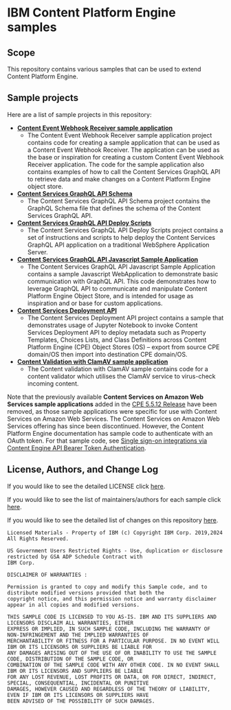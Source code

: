 # IBM Content Platform Engine samples

## Scope

This repository contains various samples that can be used to extend Content Platform Engine.

## Sample projects
Here are a list of sample projects in this repository:
  - [**Content Event Webhook Receiver sample application**](ContentEventWebhookReceiver)
    - The Content Event Webhook Receiver sample application project contains code for creating a sample application that can be used as a Content Event Webhook Receiver. The application can be used as the base or inspiration for creating a custom Content Event Webhook Receiver application. The code for the sample application also contains examples of how to call the Content Services GraphQL API to retrieve data and make changes on a Content Platform Engine object store.
  - [**Content Services GraphQL API Schema**](CS-GraphQL-Schema)
      - The Content Services GraphQL API Schema project contains the GraphQL Schema file that defines the schema of the Content Services GraphQL API.
  - [**Content Services GraphQL API Deploy Scripts**](CSGraphQLAPIDeployScripts/websphere)
    - The Content Services GraphQL API Deploy Scripts project contains a set of instructions and scripts to help deploy the Content Services GraphQL API application on a traditional WebSphere Application Server.
  - [**Content Services GraphQL API Javascript Sample Application**](CS-GraphQL-javascript-samples)
    - The Content Services GraphQL API Javascript Sample Application contains a sample Javascript WebApplication to demonstrate basic communication with GraphQL API. This code demonstrates how to leverage GraphQL API to communicate and manipulate Content Platform Engine Object Store, and is intended for usage as inspiration and or base for custom applications.
  - [**Content Services Deployment API**](CS-Deployment-API)
    - The Content Services Deployment API project contains a sample that demonstrates usage of Jupyter Notebook to invoke Content Services Deployment API to deploy metadata such as Property Templates, Choices Lists, and Class Definitions across Content Platform Engine (CPE) Object Stores (OS) – export from source CPE domain/OS then import into destination CPE domain/OS.
  - [**Content Validation with ClamAV sample application**](ClamAVContentValidator)
    - The Content validation with ClamAV sample contains code for a content validator which utilises the ClamAV service to virus-check incoming content.
    
Note that the previously available **Content Services on Amazon Web Services sample applications** added in the [CPE 5.5.12 Release](https://github.com/ibm-ecm/ibm-content-platform-engine-samples/releases/tag/v5.5.12.0) have been removed, as those sample applications were specific for use with Content Services on Amazon Web Services.  The Content Services on Amazon Web Services offering has since been discontinued. However, the Content Platform Engine documentation has sample code to authenticate with an OAuth token. For that sample code, see [Single sign-on integrations via Content Engine API Bearer Token Authentication](https://www.ibm.com/docs/en/filenet-p8-platform/5.6.0?topic=authentication-single-sign-integrations-via-content-engine-api-bearer-token).

## License, Authors, and Change Log

If you would like to see the detailed LICENSE click [here](LICENSE).

If you would like to see the list of maintainers/authors for each sample click [here](MAINTAINERS.md).

If you would like to see the detailed list of changes on this repository [here](CHANGELOG.md).

```text
Licensed Materials - Property of IBM (c) Copyright IBM Corp. 2019,2024 All Rights Reserved.

US Government Users Restricted Rights - Use, duplication or disclosure restricted by GSA ADP Schedule Contract with
IBM Corp.

DISCLAIMER OF WARRANTIES :

Permission is granted to copy and modify this Sample code, and to distribute modified versions provided that both the
copyright notice, and this permission notice and warranty disclaimer appear in all copies and modified versions.

THIS SAMPLE CODE IS LICENSED TO YOU AS-IS. IBM AND ITS SUPPLIERS AND LICENSORS DISCLAIM ALL WARRANTIES, EITHER
EXPRESS OR IMPLIED, IN SUCH SAMPLE CODE, INCLUDING THE WARRANTY OF NON-INFRINGEMENT AND THE IMPLIED WARRANTIES OF
MERCHANTABILITY OR FITNESS FOR A PARTICULAR PURPOSE. IN NO EVENT WILL IBM OR ITS LICENSORS OR SUPPLIERS BE LIABLE FOR
ANY DAMAGES ARISING OUT OF THE USE OF OR INABILITY TO USE THE SAMPLE CODE, DISTRIBUTION OF THE SAMPLE CODE, OR
COMBINATION OF THE SAMPLE CODE WITH ANY OTHER CODE. IN NO EVENT SHALL IBM OR ITS LICENSORS AND SUPPLIERS BE LIABLE
FOR ANY LOST REVENUE, LOST PROFITS OR DATA, OR FOR DIRECT, INDIRECT, SPECIAL, CONSEQUENTIAL, INCIDENTAL OR PUNITIVE
DAMAGES, HOWEVER CAUSED AND REGARDLESS OF THE THEORY OF LIABILITY, EVEN IF IBM OR ITS LICENSORS OR SUPPLIERS HAVE
BEEN ADVISED OF THE POSSIBILITY OF SUCH DAMAGES.
```
